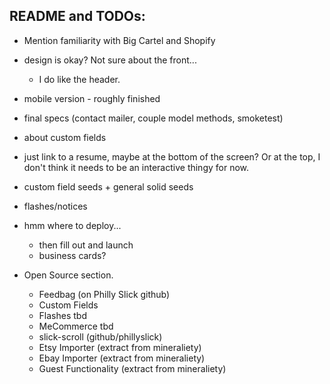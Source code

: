 ## README and TODOs:
- Mention familiarity with Big Cartel and Shopify
- design is okay?  Not sure about the front...
  - I do like the header. 

- mobile version - roughly finished
- final specs (contact mailer, couple model methods, smoketest)

- about custom fields
- just link to a resume, maybe at the bottom of the screen?  Or at the top, I don't think it needs to be an interactive thingy for now.
- custom field seeds + general solid seeds
- flashes/notices

- hmm where to deploy...
  - then fill out and launch
  - business cards?

- Open Source section.
  - Feedbag (on Philly Slick github)
  - Custom Fields
  - Flashes tbd
  - MeCommerce tbd
  - slick-scroll (github/phillyslick)
  - Etsy Importer (extract from mineraliety)
  - Ebay Importer (extract from mineraliety)
  - Guest Functionality (extract from mineraliety)  
